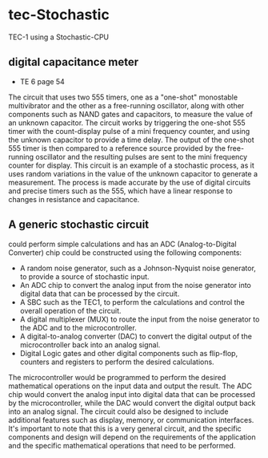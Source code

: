 # tec-Stochastic
TEC-1 using a Stochastic-CPU

## digital capacitance meter
- TE 6 page 54

The circuit that uses two 555 timers, one as a "one-shot" monostable multivibrator and the other as a free-running oscillator, along with other components such as NAND gates and capacitors, to measure the value of an unknown capacitor. The circuit works by triggering the one-shot 555 timer with the count-display pulse of a mini frequency counter, and using the unknown capacitor to provide a time delay. The output of the one-shot 555 timer is then compared to a reference source provided by the free-running oscillator and the resulting pulses are sent to the mini frequency counter for display. This circuit is an example of a stochastic process, as it uses random variations in the value of the unknown capacitor to generate a measurement. The process is made accurate by the use of digital circuits and precise timers such as the 555, which have a linear response to changes in resistance and capacitance.

## A generic stochastic circuit
could perform simple calculations and has an ADC (Analog-to-Digital Converter) chip could be constructed using the following components:
- A random noise generator, such as a Johnson-Nyquist noise generator, to provide a source of stochastic input.
- An ADC chip to convert the analog input from the noise generator into digital data that can be processed by the circuit.
- A SBC such as the TEC1, to perform the calculations and control the overall operation of the circuit.
- A digital multiplexer (MUX) to route the input from the noise generator to the ADC and to the microcontroller.
- A digital-to-analog converter (DAC) to convert the digital output of the microcontroller back into an analog signal.
- Digital Logic gates and other digital components such as flip-flop, counters and registers to perform the desired calculations.

The microcontroller would be programmed to perform the desired mathematical operations on the input data and output the result. The ADC chip would convert the analog input into digital data that can be processed by the microcontroller, while the DAC would convert the digital output back into an analog signal. The circuit could also be designed to include additional features such as display, memory, or communication interfaces.
It's important to note that this is a very general circuit, and the specific components and design will depend on the requirements of the application and the specific mathematical operations that need to be performed.

